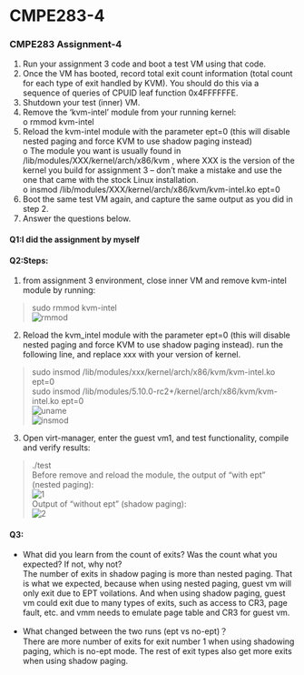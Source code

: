 # CMPE283-4  

### CMPE283 Assignment-4  
1.	Run your assignment 3 code and boot a test VM using that code.  
2.	Once the VM has booted, record total exit count information (total count for each type of exit handled by KVM). You should do this via a sequence of queries of CPUID leaf function 0x4FFFFFFE.  
3.	Shutdown your test (inner) VM.  
4.	Remove the ‘kvm-intel’ module from your running kernel:  
o	rmmod kvm-intel  
5.	Reload the kvm-intel module with the parameter ept=0 (this will disable nested paging and force KVM to use shadow paging instead)  
o	The module you want is usually found in /lib/modules/XXX/kernel/arch/x86/kvm , where XXX is the version of the kernel you build for assignment 3 – don’t make a mistake and use the one that came with the stock Linux installation.  
o	insmod /lib/modules/XXX/kernel/arch/x86/kvm/kvm-intel.ko ept=0  
6.	Boot the same test VM again, and capture the same output as you did in step 2.  
7.	Answer the questions below.  

#### Q1:I did the assignment by myself

#### Q2:Steps: 
1. from assignment 3 environment, close inner VM and remove kvm-intel module by running:  
> sudo rmmod kvm-intel  
![rmmod](https://user-images.githubusercontent.com/33148410/102028288-46dc6080-3d5e-11eb-8b45-86d1e217bce2.jpg)  
2. Reload the kvm_intel module with the parameter ept=0 (this will disable nested paging and force KVM to use shadow paging instead). run the following line, and replace xxx with your version of kernel.  
> sudo insmod /lib/modules/xxx/kernel/arch/x86/kvm/kvm-intel.ko ept=0  
> sudo insmod /lib/modules/5.10.0-rc2+/kernel/arch/x86/kvm/kvm-intel.ko ept=0  
![uname](https://user-images.githubusercontent.com/33148410/102028131-6757eb00-3d5d-11eb-8e9b-7891ebaeb6b2.jpg)  
![insmod](https://user-images.githubusercontent.com/33148410/102028342-81de9400-3d5e-11eb-9498-8f1f3f529c71.jpg)  
3. Open virt-manager, enter the guest vm1, and test functionality, compile and verify results:  
> ./test  
Before remove and reload the module, the output of “with ept” (nested paging):  
![1](https://user-images.githubusercontent.com/33148410/102042132-efea8180-3d85-11eb-8ee8-5bb21c7e4e37.jpg)  
Output of “without ept” (shadow paging):  
![2](https://user-images.githubusercontent.com/33148410/102042134-f11bae80-3d85-11eb-8e8f-c6b71aa8aef0.jpg)  

#### Q3:
- What did you learn from the count of exits? Was the count what you expected? If not, why not?  
The number of exits in shadow paging is more than nested paging. That is what we expected, because when using nested paging, guest vm will only exit due to EPT voilations. And when using shadow paging, guest vm could exit due to many types of exits, such as access to CR3, page fault, etc. and vmm needs to emulate page table and CR3 for guest vm.  

- What changed between the two runs (ept vs no-ept)？  
There are more number of exits for exit number 1 when using shadowing paging, which is no-ept mode. The rest of exit types also get more exits when using shadow paging.   

